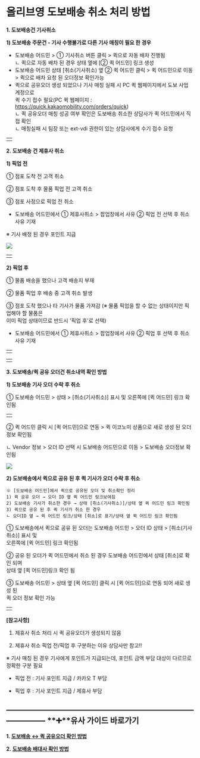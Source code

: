 # 올리브영  도보배송 취소 처리 방법

**1. 도보배송건 기사취소**

**1) 도보배송 주문건 - 기사 수행불가로 다른 기사 매칭이 필요 한 경우**

* 도보배송 어드민 > ① 기사취소 버튼 클릭 > 퀵으로 자동 배차 진행됨  
  ㄴ 퀵으로 자동 배차 된 경우 상태 옆에 [② 퀵 어드민] 링크 생성
* 도보배송 어드민 상태 [취소(기사취소) 옆 ② 퀵 어드민 클릭 > 퀵 어드민으로 이동 > 퀵으로 배차 요청 된 오더정보 확인가능
* 퀵으로 공유오더 생성 되었으나 기사 매칭 실패 시 PC 퀵 웹페이지에서 도보 사업 계정으로   
  퀵 수기 접수 필요(PC 퀵 웹페이지 : <https://quick.kakaomobility.com/orders/quick>)   
  ㄴ 퀵 공유오더 매칭 성공 여부 확인은 도보배송 취소한 상담사가 퀵 어드민에서 직접 확인   
  ㄴ 매칭실패 시 팀장 또는 ext-vdi 권한이 있는 상담사에게 수기 접수 요청

|  |
| --- |
|  |

**2. 도보배송 건 제휴사 취소**

**1) 픽업 전**

① 점포 도착 전 고객 취소 

② 점포 도착 후 물품 픽업 전 고객 취소 

③ 점포 사정으로 픽업 전 취소

- 도보배송 어드민에서 ① 제휴사취소 > 팝업창에서 사유 ② 픽업 전 선택 후 취소 사유 기재

※ 기사 배정 된 경우 포인트 지급

![](https://kakaomobilitysupport.zendesk.com/hc/article_attachments/34292223288985)

|  |
| --- |
|  |

**2) 픽업 후**

① 물품 배송을 했으나 고객 배송지 부재

② 물품 픽업 후 배송 중 고객 취소 발생

③ 점포 도착 했으나 타 기사가 물품 가져감 (※ 물품 픽업을 할 수 없는 상태이지만 픽업해야 할 물품은   
이미 픽업 상태이므로 반드시 '픽업 후'로 선택)

- 도보배송 어드민에서 ① 제휴사취소 > 팝업창에서 사유 ② 픽업 후 선택 후 취소 사유 기재

|  |
| --- |
|  |

|  |
| --- |
|  |

**3. 도보배송/퀵 공유 오더건 취소내역 확인 방법**

**1) 도보배송 기사 오더 수락 후 취소**

① 도보배송 어드민 > 상태 > [취소(기사취소)] 표시 및 오른쪽에 [퀵 어드민] 링크 확인됨

|  |
| --- |
|  |

② 퀵 어드민 클릭 시 [퀵 어드민]으로 연동 > 퀵 이코노미 상품으로 새로 생성 된 오더정보 확인됨

ㄴ Vendor 정보 > 오더 ID 선택 시 도보배송 어드민으로 이동 > 도보배송 오더정보 확인됨

![](https://kakaomobilitysupport.zendesk.com/hc/article_attachments/34331418065561)

**2) 도보배송에서 퀵으로 공유 된 후 퀵 기사가 오더 수락 후 취소**

```
※ [도보배송 어드민]에서 퀵으로 공유된 오더 및 취소확인 정리   
1) 퀵 공유 오더 → 오더 ID 옆 퀵 어드민 링크보여짐  
2) 도보배송 기사가 취소한 경우 → 상태 [취소(기사취소)]/상태 옆 퀵 어드민 링크 확인됨  
3) 퀵으로 공유 된 후 퀵 기사가 취소 한 경우   
ㄴ 오더ID 옆 → 퀵 어드민 링크/상태 [취소]로 표기/상태 옆 퀵 어드민 링크 확인됨 
```

① 도보배송에서 퀵으로 공유 된 오더는 도보배송 어드민 > 오더 ID 상태 > [취소(기사취소)] 표시 및   
오른쪽에 [퀵 어드민] 링크 확인됨

② 공유 된 오더가 퀵 어드민에서 취소 된 경우 도보배송 어드민에서 상태 [취소]로 확인 되며   
상태 옆 [퀵 어드민]링크 확인 됨

③ 도보배송 어드민 > 상태 옆 [퀵 어드민] 클릭 시 [퀵 어드민]으로 연동 되어 새로 생성 된   
퀵 오더 정보 확인 가능

|  |
| --- |
|  |

**[참고사항]**

1. 제휴사 취소 처리 시 퀵 공유오더가 생성되지 않음

2. 제휴사 취소 픽업 전/픽업 후 구분하는 이유 상담사만 참고!!

※ 기사 매칭 된 경우 기사에게 포인트가 지급되는데, 포인트 금액 부담 대상이 다르므로 정확한 구분 필요

- 픽업 전 : 기사 포인트 지급 / 카카오 T 부담

- 픽업 후 : 기사 포인트 지급 / 제휴사 부담

**―****―****―****―****―****―****―****―****―****―****―****―****―****―****―****―****―****―****―****―****―****―****―****―****―****―****―****―****―** **➕****유사 가이드 바로가기**
----------------------------------------------------------------------------------------------------------------------------------------------------------------------

**1. [도보배송 ↔ 퀵 공유오더 확인 방법](https://kakaomobilitysupport.zendesk.com/hc/ko/articles/34193503548697--%EC%B4%88%EC%95%88-%EC%9E%91%EC%84%B1%EC%A4%91-%EB%8F%84%EB%B3%B4%EB%B0%B0%EC%86%A1-%ED%80%B5-%EA%B3%B5%EC%9C%A0%EC%98%A4%EB%8D%94-%ED%99%95%EC%9D%B8-%EB%B0%A9%EB%B2%95)**

**2. [도보배송 배대사 확인 방법](https://kakaomobilitysupport.zendesk.com/hc/ko/articles/34192908093081--%EC%B4%88%EC%95%88-%EC%9E%91%EC%84%B1%EC%A4%91-%EC%88%98%ED%96%89-%EA%B8%B0%EC%82%AC-%ED%99%95%EC%9D%B8%EB%B0%A9%EB%B2%95-%EB%B0%B0%EB%8C%80%EC%82%AC-%EB%B0%B0%EB%8B%AC%EB%8C%80%ED%96%89%ED%9A%8C%EC%82%AC-%EC%88%98%ED%96%89-%EC%BD%94%EB%93%9C)**